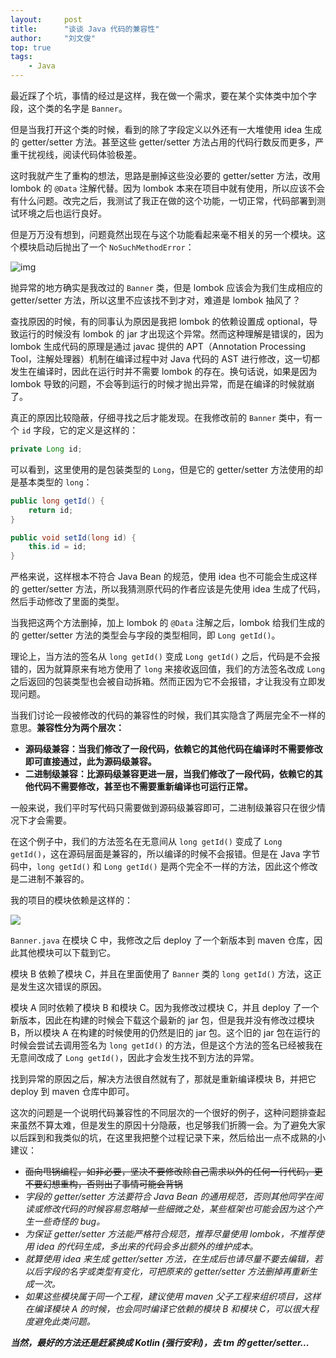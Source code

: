 ```yaml
---
layout:     post
title:      "谈谈 Java 代码的兼容性"
author:     "刘文俊"
top: true
tags:
    - Java
---
```


最近踩了个坑，事情的经过是这样，我在做一个需求，要在某个实体类中加个字段，这个类的名字是 `Banner`。

但是当我打开这个类的时候，看到的除了字段定义以外还有一大堆使用 idea 生成的 getter/setter 方法。甚至这些 getter/setter 方法占用的代码行数反而更多，严重干扰视线，阅读代码体验极差。

这时我就产生了重构的想法，思路是删掉这些没必要的 getter/setter 方法，改用 lombok 的 `@Data` 注解代替。因为 lombok 本来在项目中就有使用，所以应该不会有什么问题。改完之后，我测试了我正在做的这个功能，一切正常，代码部署到测试环境之后也运行良好。

但是万万没有想到，问题竟然出现在与这个功能看起来毫不相关的另一个模块。这个模块启动后抛出了一个 `NoSuchMethodError`：

<!-- more -->

![img](https://www.liuwj.me/files/in-post/java-code-compatibility-01.png)

抛异常的地方确实是我改过的 `Banner` 类，但是 lombok 应该会为我们生成相应的 getter/setter 方法，所以这里不应该找不到才对，难道是 lombok 抽风了？

查找原因的时候，有的同事认为原因是我把 lombok 的依赖设置成 optional，导致运行的时候没有 lombok 的 jar 才出现这个异常。然而这种理解是错误的，因为 lombok 生成代码的原理是通过 javac 提供的 APT（Annotation Processing Tool，注解处理器）机制在编译过程中对 Java 代码的 AST 进行修改，这一切都发生在编译时，因此在运行时并不需要 lombok 的存在。换句话说，如果是因为 lombok 导致的问题，不会等到运行的时候才抛出异常，而是在编译的时候就崩了。

真正的原因比较隐蔽，仔细寻找之后才能发现。在我修改前的 `Banner` 类中，有一个 `id` 字段，它的定义是这样的：

```java
private Long id;
```

可以看到，这里使用的是包装类型的 `Long`，但是它的 getter/setter 方法使用的却是基本类型的 `long`：

```java
public long getId() {
    return id;
}

public void setId(long id) {
    this.id = id;
}
```

严格来说，这样根本不符合 Java Bean 的规范，使用 idea 也不可能会生成这样的 getter/setter 方法，所以我猜测原代码的作者应该是先使用 idea 生成了代码，然后手动修改了里面的类型。

当我把这两个方法删掉，加上 lombok 的 `@Data` 注解之后，lombok 给我们生成的的 getter/setter 方法的类型会与字段的类型相同，即 `Long getId()`。

理论上，当方法的签名从 `long getId()` 变成 `Long getId()` 之后，代码是不会报错的，因为就算原来有地方使用了 `long` 来接收返回值，我们的方法签名改成 `Long` 之后返回的包装类型也会被自动拆箱。然而正因为它不会报错，才让我没有立即发现问题。

当我们讨论一段被修改的代码的兼容性的时候，我们其实隐含了两层完全不一样的意思。**兼容性分为两个层次：**

- **源码级兼容：当我们修改了一段代码，依赖它的其他代码在编译时不需要修改即可直接通过，此为源码级兼容。**
- **二进制级兼容：比源码级兼容更进一层，当我们修改了一段代码，依赖它的其他代码不需要修改，甚至也不需要重新编译也可运行正常。**

一般来说，我们平时写代码只需要做到源码级兼容即可，二进制级兼容只在很少情况下才会需要。

在这个例子中，我们的方法签名在无意间从 `long getId()` 变成了 `Long getId()`，这在源码层面是兼容的，所以编译的时候不会报错。但是在 Java 字节码中，`long getId()` 和 `Long getId()` 是两个完全不一样的方法，因此这个修改是二进制不兼容的。

我的项目的模块依赖是这样的：

<img src="https://www.liuwj.me/files/in-post/java-code-compatibility-02.png" style="max-width: 50%"/>

`Banner.java` 在模块 C 中，我修改之后 deploy 了一个新版本到 maven 仓库，因此其他模块可以下载到它。

模块 B 依赖了模块 C，并且在里面使用了 `Banner` 类的 `long getId()` 方法，这正是发生这次错误的原因。

模块 A 同时依赖了模块 B 和模块 C。因为我修改过模块 C，并且 deploy 了一个新版本，因此在构建的时候会下载这个最新的 jar 包，但是我并没有修改过模块 B，所以模块 A 在构建的时候使用的仍然是旧的 jar 包。这个旧的 jar 包在运行的时候会尝试去调用签名为 `long getId()` 的方法，但是这个方法的签名已经被我在无意间改成了 `Long getId()`，因此才会发生找不到方法的异常。

找到异常的原因之后，解决方法很自然就有了，那就是重新编译模块 B，并把它 deploy 到 maven 仓库中即可。

这次的问题是一个说明代码兼容性的不同层次的一个很好的例子，这种问题排查起来虽然不算太难，但是发生的原因十分隐蔽，也足够我们折腾一会。为了避免大家以后踩到和我类似的坑，在这里我把整个过程记录下来，然后给出一点不成熟的小建议：

- <del>面向甩锅编程，如非必要，坚决不要修改除自己需求以外的任何一行代码，更不要幻想重构，否则出了事情可能会背锅<i class="emoji emoji-joy"/></del>
- 字段的 getter/setter 方法要符合 Java Bean 的通用规范，否则其他同学在阅读或修改代码的时候容易忽略掉一些细微之处，某些框架也可能会因为这个产生一些奇怪的 bug。
- 为保证 getter/setter 方法能严格符合规范，推荐尽量使用 lombok，不推荐使用 idea 的代码生成，多出来的代码会多出额外的维护成本。
- 就算使用 idea 来生成 getter/setter 方法，在生成后也请尽量不要去编辑，若以后字段的名字或类型有变化，可把原来的 getter/setter 方法删掉再重新生成一次。
- 如果这些模块属于同一个工程，建议使用 maven 父子工程来组织项目，这样在编译模块 A 的时候，也会同时编译它依赖的模块 B 和模块 C，可以很大程度避免此类问题。

**当然，最好的方法还是赶紧换成 Kotlin (强行安利)，去 tm 的 getter/setter...**

